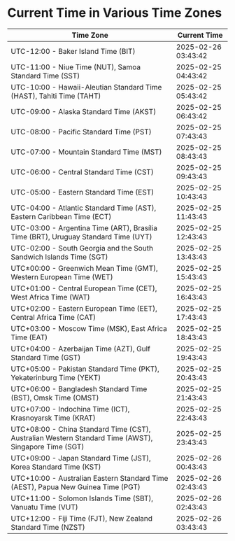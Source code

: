 # Current Time in Various Time Zones

| Time Zone | Current Time |
|-----------|--------------|
| UTC-12:00 - Baker Island Time (BIT) | 2025-02-26 03:43:42 |
| UTC-11:00 - Niue Time (NUT), Samoa Standard Time (SST) | 2025-02-25 04:43:42 |
| UTC-10:00 - Hawaii-Aleutian Standard Time (HAST), Tahiti Time (TAHT) | 2025-02-25 05:43:42 |
| UTC-09:00 - Alaska Standard Time (AKST) | 2025-02-25 06:43:42 |
| UTC-08:00 - Pacific Standard Time (PST) | 2025-02-25 07:43:43 |
| UTC-07:00 - Mountain Standard Time (MST) | 2025-02-25 08:43:43 |
| UTC-06:00 - Central Standard Time (CST) | 2025-02-25 09:43:43 |
| UTC-05:00 - Eastern Standard Time (EST) | 2025-02-25 10:43:43 |
| UTC-04:00 - Atlantic Standard Time (AST), Eastern Caribbean Time (ECT) | 2025-02-25 11:43:43 |
| UTC-03:00 - Argentina Time (ART), Brasília Time (BRT), Uruguay Standard Time (UYT) | 2025-02-25 12:43:43 |
| UTC-02:00 - South Georgia and the South Sandwich Islands Time (SGT) | 2025-02-25 13:43:43 |
| UTC±00:00 - Greenwich Mean Time (GMT), Western European Time (WET) | 2025-02-25 15:43:43 |
| UTC+01:00 - Central European Time (CET), West Africa Time (WAT) | 2025-02-25 16:43:43 |
| UTC+02:00 - Eastern European Time (EET), Central Africa Time (CAT) | 2025-02-25 17:43:43 |
| UTC+03:00 - Moscow Time (MSK), East Africa Time (EAT) | 2025-02-25 18:43:43 |
| UTC+04:00 - Azerbaijan Time (AZT), Gulf Standard Time (GST) | 2025-02-25 19:43:43 |
| UTC+05:00 - Pakistan Standard Time (PKT), Yekaterinburg Time (YEKT) | 2025-02-25 20:43:43 |
| UTC+06:00 - Bangladesh Standard Time (BST), Omsk Time (OMST) | 2025-02-25 21:43:43 |
| UTC+07:00 - Indochina Time (ICT), Krasnoyarsk Time (KRAT) | 2025-02-25 22:43:43 |
| UTC+08:00 - China Standard Time (CST), Australian Western Standard Time (AWST), Singapore Time (SGT) | 2025-02-25 23:43:43 |
| UTC+09:00 - Japan Standard Time (JST), Korea Standard Time (KST) | 2025-02-26 00:43:43 |
| UTC+10:00 - Australian Eastern Standard Time (AEST), Papua New Guinea Time (PGT) | 2025-02-26 02:43:43 |
| UTC+11:00 - Solomon Islands Time (SBT), Vanuatu Time (VUT) | 2025-02-26 02:43:43 |
| UTC+12:00 - Fiji Time (FJT), New Zealand Standard Time (NZST) | 2025-02-26 03:43:43 |
